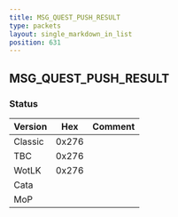 ```yaml
---
title: MSG_QUEST_PUSH_RESULT
type: packets
layout: single_markdown_in_list
position: 631
---
```


## MSG_QUEST_PUSH_RESULT

### Status

Version    | Hex        | Comment
---------- | ---------- | ---------- 
Classic    | 0x276      |
TBC        | 0x276      |
WotLK      | 0x276      |
Cata       |            |
MoP        |            |